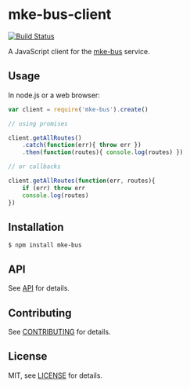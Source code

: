 # mke-bus-client

[![Build Status](https://travis-ci.org/christophercliff/mke-bus-client.png?branch=master)](https://travis-ci.org/christophercliff/mke-bus-client)

A JavaScript client for the [mke-bus][mke-bus] service.

## Usage

In node.js or a web browser:

```js
var client = require('mke-bus').create()

// using promises

client.getAllRoutes()
    .catch(function(err){ throw err })
    .then(function(routes){ console.log(routes) })

// or callbacks

client.getAllRoutes(function(err, routes){
    if (err) throw err
    console.log(routes)
})
```

## Installation

```
$ npm install mke-bus
```

## API

See [API][api] for details.

## Contributing

See [CONTRIBUTING][contributing] for details.

## License

MIT, see [LICENSE][license] for details.

[mke-bus]: https://github.com/christophercliff/mke-bus
[api]: https://mke-bus.herokuapp.com/
[contributing]: https://github.com/christophercliff/mke-bus-client/blob/master/CONTRIBUTING.md
[license]: https://github.com/christophercliff/mke-bus-client/blob/master/LICENSE.md
